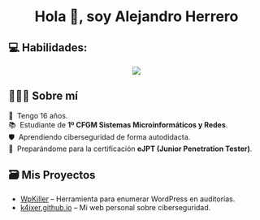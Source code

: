 <h1 align="center">Hola 👋, soy Alejandro Herrero</h1>

## 💻 Habilidades:  
<p align="center">  
  <img src="https://skillicons.dev/icons?i=python,linux,github,vscode,kali" /> 
</p>  

## 👨🏻‍💻 Sobre mí  
👨 &nbsp;Tengo 16 años.  
📚 &nbsp;Estudiante de **1º CFGM Sistemas Microinformáticos y Redes**.  
🛡️ &nbsp;Aprendiendo ciberseguridad de forma autodidacta.  
🚀 &nbsp;Preparándome para la certificación **eJPT (Junior Penetration Tester)**.  

## 🗃️ Mis Proyectos  
- [WpKiller](https://github.com/k4ixer/WpKiller) – Herramienta para enumerar WordPress en auditorías.  
- [k4ixer.github.io](k4ixer.github.io) – Mi web personal sobre ciberseguridad.  

<div align="center"></div>
